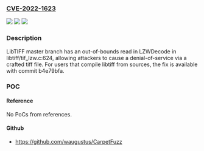 ### [CVE-2022-1623](https://cve.mitre.org/cgi-bin/cvename.cgi?name=CVE-2022-1623)
![](https://img.shields.io/static/v1?label=Product&message=libtiff&color=blue)
![](https://img.shields.io/static/v1?label=Version&message=n%2Fa&color=blue)
![](https://img.shields.io/static/v1?label=Vulnerability&message=Out-of-bounds%20read%20in%20libtiff&color=brighgreen)

### Description

LibTIFF master branch has an out-of-bounds read in LZWDecode in libtiff/tif_lzw.c:624, allowing attackers to cause a denial-of-service via a crafted tiff file. For users that compile libtiff from sources, the fix is available with commit b4e79bfa.

### POC

#### Reference
No PoCs from references.

#### Github
- https://github.com/waugustus/CarpetFuzz


